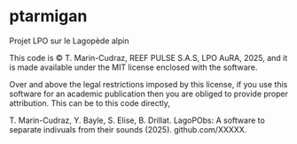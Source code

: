 # ptarmigan
Projet LPO sur le Lagopède alpin

This code is © T. Marin-Cudraz, REEF PULSE S.A.S, LPO AuRA, 2025, and it is made available under the MIT license enclosed with the software.

Over and above the legal restrictions imposed by this license, if you use this software for an academic publication then you are obliged to provide proper attribution. This can be to this code directly,

T. Marin-Cudraz, Y. Bayle, S. Elise, B. Drillat. LagoPObs: A software to separate indivuals from their sounds (2025). github.com/XXXXX.
